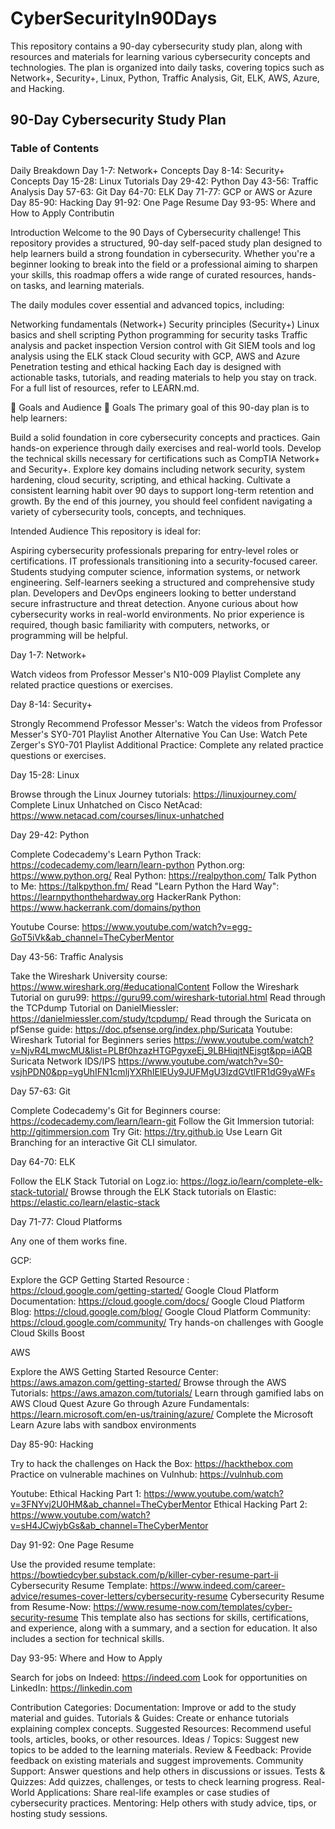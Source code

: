 # CyberSecurityIn90Days
This repository contains a 90-day cybersecurity study plan, along with resources and materials for learning various cybersecurity concepts and technologies. The plan is organized into daily tasks, covering topics such as Network+, Security+, Linux, Python, Traffic Analysis, Git, ELK, AWS, Azure, and Hacking. 
## 90-Day Cybersecurity Study Plan
### Table of Contents
Daily Breakdown
Day 1-7: Network+ Concepts
Day 8-14: Security+ Concepts
Day 15-28: Linux Tutorials
Day 29-42: Python
Day 43-56: Traffic Analysis
Day 57-63: Git
Day 64-70: ELK
Day 71-77: GCP or AWS or Azure
Day 85-90: Hacking
Day 91-92: One Page Resume
Day 93-95: Where and How to Apply
Contributin

Introduction
Welcome to the 90 Days of Cybersecurity challenge!
This repository provides a structured, 90-day self-paced study plan designed to help learners build a strong foundation in cybersecurity. Whether you're a beginner looking to break into the field or a professional aiming to sharpen your skills, this roadmap offers a wide range of curated resources, hands-on tasks, and learning materials.

The daily modules cover essential and advanced topics, including:

Networking fundamentals (Network+)
Security principles (Security+)
Linux basics and shell scripting
Python programming for security tasks
Traffic analysis and packet inspection
Version control with Git
SIEM tools and log analysis using the ELK stack
Cloud security with GCP, AWS and Azure
Penetration testing and ethical hacking
Each day is designed with actionable tasks, tutorials, and reading materials to help you stay on track. For a full list of resources, refer to LEARN.md.

🎯 Goals and Audience
📌 Goals
The primary goal of this 90-day plan is to help learners:

Build a solid foundation in core cybersecurity concepts and practices.
Gain hands-on experience through daily exercises and real-world tools.
Develop the technical skills necessary for certifications such as CompTIA Network+ and Security+.
Explore key domains including network security, system hardening, cloud security, scripting, and ethical hacking.
Cultivate a consistent learning habit over 90 days to support long-term retention and growth.
By the end of this journey, you should feel confident navigating a variety of cybersecurity tools, concepts, and techniques.

Intended Audience
This repository is ideal for:

Aspiring cybersecurity professionals preparing for entry-level roles or certifications.
IT professionals transitioning into a security-focused career.
Students studying computer science, information systems, or network engineering.
Self-learners seeking a structured and comprehensive study plan.
Developers and DevOps engineers looking to better understand secure infrastructure and threat detection.
Anyone curious about how cybersecurity works in real-world environments.
No prior experience is required, though basic familiarity with computers, networks, or programming will be helpful.

Day 1-7: Network+

Watch videos from Professor Messer's N10-009 Playlist
Complete any related practice questions or exercises.

Day 8-14: Security+

Strongly Recommend Professor Messer's:
Watch the videos from Professor Messer's SY0-701 Playlist
Another Alternative You Can Use:
Watch Pete Zerger's SY0-701 Playlist
Additional Practice:
Complete any related practice questions or exercises.

Day 15-28: Linux

Browse through the Linux Journey tutorials: https://linuxjourney.com/
Complete Linux Unhatched on Cisco NetAcad: https://www.netacad.com/courses/linux-unhatched

Day 29-42: Python

Complete Codecademy's Learn Python Track: https://codecademy.com/learn/learn-python
Python.org: https://www.python.org/
Real Python: https://realpython.com/
Talk Python to Me: https://talkpython.fm/
Read "Learn Python the Hard Way": https://learnpythonthehardway.org
HackerRank Python: https://www.hackerrank.com/domains/python

Youtube Course:
https://www.youtube.com/watch?v=egg-GoT5iVk&ab_channel=TheCyberMentor

Day 43-56: Traffic Analysis

Take the Wireshark University course: https://www.wireshark.org/#educationalContent
Follow the Wireshark Tutorial on guru99: https://guru99.com/wireshark-tutorial.html
Read through the TCPdump Tutorial on DanielMiessler: https://danielmiessler.com/study/tcpdump/
Read through the Suricata on pfSense guide: https://doc.pfsense.org/index.php/Suricata
Youtube:
Wireshark Tutorial for Beginners series https://www.youtube.com/watch?v=NjvR4LmwcMU&list=PLBf0hzazHTGPgyxeEj_9LBHiqjtNEjsgt&pp=iAQB
Suricata Network IDS/IPS https://www.youtube.com/watch?v=S0-vsjhPDN0&pp=ygUhIFN1cmljYXRhIElEUy9JUFMgU3lzdGVtIFR1dG9yaWFs

Day 57-63: Git

Complete Codecademy's Git for Beginners course: https://codecademy.com/learn/learn-git
Follow the Git Immersion tutorial: http://gitimmersion.com
Try Git: https://try.github.io
Use Learn Git Branching for an interactive Git CLI simulator.

Day 64-70: ELK

Follow the ELK Stack Tutorial on Logz.io: https://logz.io/learn/complete-elk-stack-tutorial/
Browse through the ELK Stack tutorials on Elastic: https://elastic.co/learn/elastic-stack

Day 71-77: Cloud Platforms

Any one of them works fine.

GCP:

Explore the GCP Getting Started Resource : https://cloud.google.com/getting-started/
Google Cloud Platform Documentation: https://cloud.google.com/docs/
Google Cloud Platform Blog: https://cloud.google.com/blog/
Google Cloud Platform Community: https://cloud.google.com/community/
Try hands-on challenges with Google Cloud Skills Boost

AWS

Explore the AWS Getting Started Resource Center: https://aws.amazon.com/getting-started/
Browse through the AWS Tutorials: https://aws.amazon.com/tutorials/
Learn through gamified labs on AWS Cloud Quest
Azure
Go through Azure Fundamentals: https://learn.microsoft.com/en-us/training/azure/
Complete the Microsoft Learn Azure labs with sandbox environments

Day 85-90: Hacking

Try to hack the challenges on Hack the Box: https://hackthebox.com
Practice on vulnerable machines on Vulnhub: https://vulnhub.com

Youtube:
Ethical Hacking Part 1: https://www.youtube.com/watch?v=3FNYvj2U0HM&ab_channel=TheCyberMentor
Ethical Hacking Part 2: https://www.youtube.com/watch?v=sH4JCwjybGs&ab_channel=TheCyberMentor

Day 91-92: One Page Resume

Use the provided resume template: https://bowtiedcyber.substack.com/p/killer-cyber-resume-part-ii
Cybersecurity Resume Template: https://www.indeed.com/career-advice/resumes-cover-letters/cybersecurity-resume
Cybersecurity Resume from Resume-Now: https://www.resume-now.com/templates/cyber-security-resume This template also has sections for skills, certifications, and experience, along with a summary, and a section for education. It also includes a section for technical skills.

Day 93-95: Where and How to Apply

Search for jobs on Indeed: https://indeed.com Look for opportunities on LinkedIn: https://linkedin.com

Contribution Categories:
Documentation: Improve or add to the study material and guides.
Tutorials & Guides: Create or enhance tutorials explaining complex concepts.
Suggested Resources: Recommend useful tools, articles, books, or other resources.
Ideas / Topics: Suggest new topics to be added to the learning materials.
Review & Feedback: Provide feedback on existing materials and suggest improvements.
Community Support: Answer questions and help others in discussions or issues.
Tests & Quizzes: Add quizzes, challenges, or tests to check learning progress.
Real-World Applications: Share real-life examples or case studies of cybersecurity practices.
Mentoring: Help others with study advice, tips, or hosting study sessions.

